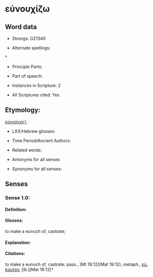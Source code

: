 # εὐνουχίζω

<!-- Status: S2=NeedsEdits -->
<!-- Lexica used for edits:   -->

## Word data

* Strongs: G21340

* Alternate spellings:

† 

* Principle Parts: 


* Part of speech: 


* Instances in Scripture: 2

* All Scriptures cited: Yes

## Etymology: 

[εὐνοῦχος]()), 

* LXX/Hebrew glosses: 


* Time Period/Ancient Authors: 


* Related words: 

* Antonyms for all senses

* Synonyms for all senses: 


## Senses 


### Sense  1.0: 

#### Definition: 

#### Glosses: 

to make a eunuch of, castrate; 

#### Explanation: 


#### Citations: 

to make a eunuch of, castrate: pass., [Mt 19:12](Mat 19:12); metaph., [εὐ. έαυτόν](), [ib.](Mat 19:12)†
